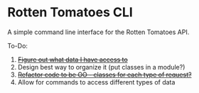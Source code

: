 # Rotten Tomatoes CLI
A simple command line interface for the Rotten Tomatoes API.

To-Do:
  1. ~~[Figure out what data I have access to](https://github.com/jimjshields/rotten_tomatoes_CLI/wiki/Rotten-Tomatoes-Data)~~
  2. Design best way to organize it (put classes in a module?)
  3. ~~[Refactor code to be OO - classes for each type of request?](https://github.com/jimjshields/rotten_tomatoes_CLI/commit/29477096be44a7a239e2da3a3ebd1a36b6dec661)~~
  4. Allow for commands to access different types of data